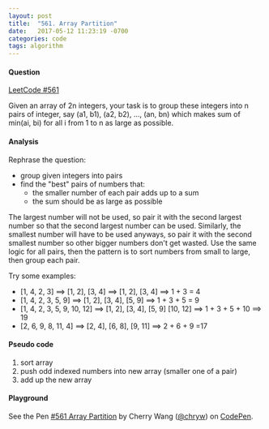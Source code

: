 ```yaml
---
layout: post
title:  "561. Array Partition"
date:   2017-05-12 11:23:19 -0700
categories: code
tags: algorithm
---
```


#### Question

[LeetCode #561](https://leetcode.com/problems/array-partition-i/#/description)

Given an array of 2n integers, your task is to group these integers into n pairs of integer, say (a1, b1), (a2, b2), ..., (an, bn) which makes sum of min(ai, bi) for all i from 1 to n as large as possible.

#### Analysis

Rephrase the question:

- group given integers into pairs
- find the "best" pairs of numbers that:
  - the smaller number of each pair adds up to a sum
  - the sum should be as large as possible

The largest number will not be used, so pair it with the second largest number so that the second largest number can be used. Similarly, the smallest number will have to be used anyways, so pair it with the second smallest number so other bigger numbers don't get wasted. Use the same logic for all pairs, then the pattern is to sort numbers from small to large, then group each pair.

Try some examples:

- [1, 4, 2, 3] ==> [1, 2], [3, 4] ==> [1, 2], [3, 4] ==> 1 + 3 = 4
- [1, 4, 2, 3, 5, 9] ==> [1, 2], [3, 4], [5, 9] ==> 1 + 3 + 5 = 9
- [1, 4, 2, 3, 5, 9, 10, 12] ==> [1, 2], [3, 4], [5, 9] [10, 12] ==> 1 + 3 + 5 + 10 ==> 19
- [2, 6, 9, 8, 11, 4] ==> [2, 4], [6, 8], [9, 11] ==> 2 + 6 + 9 =17

#### Pseudo code

1. sort array
2. push odd indexed numbers into new array (smaller one of a pair)
3. add up the new array

#### Playground

<p data-height="600" data-theme-id="light" data-slug-hash="eWWGLW" data-default-tab="js,result" data-user="chryw" data-embed-version="2" data-pen-title="#561 Array Partition" class="codepen">See the Pen <a href="https://codepen.io/chryw/pen/eWWGLW/">#561 Array Partition</a> by Cherry Wang (<a href="https://codepen.io/chryw">@chryw</a>) on <a href="https://codepen.io">CodePen</a>.</p>
<script async src="https://production-assets.codepen.io/assets/embed/ei.js"></script>
